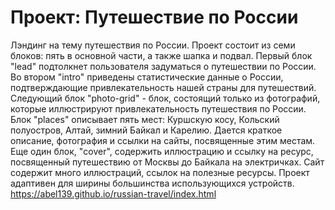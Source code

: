 # Проект: Путешествие по России
Лэндинг на тему путешествия по России. Проект состоит из семи блоков: пять в основной части, а также шапка и подвал. Первый блок "lead" подтолкнет пользователя задуматься о путешествии по России. Во втором "intro" приведены статистические данные о России, подтверждающие привлекательность нашей страны для путешествий. Следующий блок "photo-grid" - блок, состоящий только из фотографий, которые иллюстрируют привлекательность путешествия по России. Блок "places" описывает пять мест: Куршскую косу, Кольский полуостров, Алтай, зимний Байкал и Карелию. Дается краткое описание, фотография и ссылки на сайты, посвященные этим местам. Еще один блок, "cover", содержить иллюстрацию и ссылку на ресурс, посвященный путешествию от Москвы до Байкала на электричках. Сайт содержит много иллюстраций, ссылок на полезные ресурсы.
Проект адаптивен для ширины большинства использующихся устройств.
https://abel139.github.io/russian-travel/index.html